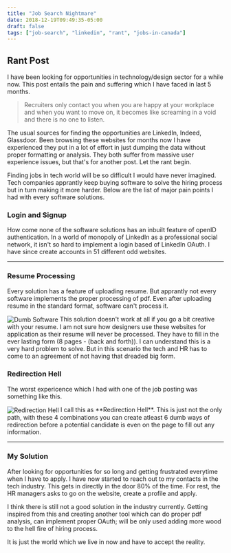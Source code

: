 ```yaml
---
title: "Job Search Nightmare"
date: 2018-12-19T09:49:35-05:00
draft: false
tags: ["job-search", "linkedin", "rant", "jobs-in-canada"]
---
```


## Rant Post

I have been looking for opportunities in technology/design sector for a while now. This post entails the pain and suffering which I have faced in last 5 months.

> Recruiters only contact you when you are happy at your workplace and when you want to move on, it becomes like screaming in a void and there is no one to listen.


The usual sources for finding the opportunities are LinkedIn, Indeed, Glassdoor. Been browsing these websites for months now I have experienced they put in a lot of effort in just dumping the data without proper formatting or analysis. They both suffer from massive user experience issues, but that's for another post. Let the rant begin.

Finding jobs in tech world will be so difficult I would have never imagined. Tech companies apprantly keep buying software to solve the hiring process but in turn making it more harder. Below are the list of major pain points I had with every software solutions.

### Login and Signup
    
How come none of the software solutions has an inbuilt feature of openID authentication. In a world of monopoly of LinkedIn as a professional social network, it isn't so hard to implement a login based of LinkedIn OAuth. 
I have since create accounts in 51 different odd websites.

---

### Resume Processing

Every solution has a feature of uploading resume. But apprantly not every software implements the proper processing of pdf. Even after uploading resume in the standard format, software can't process it. 

<img src="/images/post/job-search-nightmare-2.png" alt="Dumb Software" align="center" />
This solution doesn't work at all if you go a bit creative with your resume. I am not sure how designers use these websites for application as their resume will never be processed. They have to fill in the ever lasting form (8 pages - (back and forth)).
I can understand this is a very hard problem to solve. But in this scenario the tech and HR has to come to an agreement of not having that dreaded big form.


### Redirection Hell

The worst expericence which I had with one of the job posting was something like this.

<img src="/images/post/job-search-nightmare-1.jpeg" alt="Redirection Hell" align="center" />
I call this as **Redirection Hell**. This is just not the only path, with these 4 combinations you can create atleast 6 dumb ways of redirection before a potential candidate is even on the page to fill out any information.

---

### My Solution
After looking for opportunities for so long and getting frustrated everytime when I have to apply. I have now started to reach out to my contacts in the tech industry. This gets in directly in the door 80% of the time. For rest, the HR managers asks to go on the website, create a profile and apply.

I think there is still not a good solution in the industry currently. Getting inspired from this and creating another tool which can do proper pdf analysis, can implement proper OAuth; will be only used adding more wood to the hell fire of hiring process.

It is just the world which we live in now and have to accept the reality.